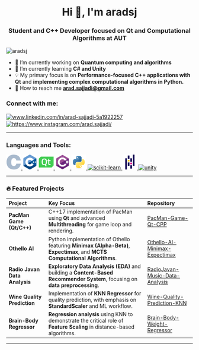<h1 align="center">Hi 👋, I'm aradsj</h1>
<h3 align="center">Student and C++ Developer focused on Qt and Computational Algorithms at AUT</h3>

<p align="left"> <img src="https://komarev.com/ghpvc/?username=aradsj&label=Profile%20views&color=0e75b6&style=flat" alt="aradsj" /> </p>

- 🔭 I’m currently working on **Quantum computing and algorithms**
- 🌱 I’m currently learning **C# and Unity**
- 💡 My primary focus is on **Performance-focused C++ applications with Qt** and **implementing complex computational algorithms in Python.**
- 📧 How to reach me **arad.sajjadi@gmail.com**

<h3 align="left">Connect with me:</h3>
<p align="left">
<a href="https://www.linkedin.com/in/arad-sajjadi-5a1922257" target="blank"><img align="center" src="https://raw.githubusercontent.com/rahuldkjain/github-profile-readme-generator/master/src/images/icons/Social/linked-in-alt.svg" alt="www.linkedin.com/in/arad-sajjadi-5a1922257" height="30" width="40" /></a>
<a href="https://www.instagram.com/arad.sajjadi/" target="blank"><img align="center" src="https://raw.githubusercontent.com/devicons/devicon/master/icons/instagram/instagram-original.svg" alt="https://www.instagram.com/arad.sajjadi/" height="30" width="40" /></a>
</p>

---

<h3 align="left">Languages and Tools:</h3>
<p align="left"> 
    <a href="https://www.cprogramming.com/" target="_blank" rel="noreferrer"> <img src="https://raw.githubusercontent.com/devicons/devicon/master/icons/c/c-original.svg" alt="c" width="40" height="40"/> </a> 
    <a href="https://www.w3schools.com/cpp/" target="_blank" rel="noreferrer"> <img src="https://raw.githubusercontent.com/devicons/devicon/master/icons/cplusplus/cplusplus-original.svg" alt="cplusplus" width="40" height="40"/> </a> 
    <a href="https://www.qt.io/" target="_blank" rel="noreferrer"> <img src="https://raw.githubusercontent.com/devicons/devicon/master/icons/qt/qt-original.svg" alt="qt" width="40" height="40"/> </a> 
    <a href="https://www.w3schools.com/cs/" target="_blank" rel="noreferrer"> <img src="https://raw.githubusercontent.com/devicons/devicon/master/icons/csharp/csharp-original.svg" alt="csharp" width="40" height="40"/> </a> 
    <a href="https://www.python.org" target="_blank" rel="noreferrer"> <img src="https://raw.githubusercontent.com/devicons/devicon/master/icons/python/python-original.svg" alt="python" width="40" height="40"/> </a> 
    <a href="https://scikit-learn.org/" target="_blank" rel="noreferrer"> <img src="https://upload.wikimedia.org/wikipedia/commons/thumb/0/05/Scikit_learn_logo_small.svg/2560px-Scikit_learn_logo_small.svg.png" alt="scikit-learn" width="40" height="40"/> </a>
    <a href="https://pandas.pydata.org/" target="_blank" rel="noreferrer"> <img src="https://raw.githubusercontent.com/devicons/devicon/master/icons/pandas/pandas-original.svg" alt="pandas" width="40" height="40"/> </a>
    <a href="https://unity.com/" target="_blank" rel="noreferrer"> <img src="https://www.vectorlogo.zone/logos/unity3d/unity3d-icon.svg" alt="unity" width="40" height="40"/> </a> 
</p>

---

<h3 align="left">🔥 Featured Projects</h3>

| Project | Key Focus | Repository |
| :--- | :--- | :--- |
| **PacMan Game (Qt/C++)** | C++17 implementation of PacMan using **Qt** and advanced **Multithreading** for game loop and rendering. | [PacMan-Game-Qt-CPP](https://github.com/aradsj/PacMan-Game-Qt-CPP) |
| **Othello AI** | Python implementation of Othello featuring **Minimax (Alpha-Beta)**, **Expectimax**, and **MCTS** **Computational Algorithms**. | [Othello-AI-Minimax-Expectimax](https://github.com/aradsj/Othello-AI-Minimax-Expectimax) |
| **Radio Javan Data Analysis** | **Exploratory Data Analysis (EDA)** and building a **Content-Based Recommender System**, focusing on **data preprocessing**. | [RadioJavan-Music-Data-Analysis](https://github.com/aradsj/RadioJavan-Music-Data-Analysis) |
| **Wine Quality Prediction** | Implementation of **KNN Regressor** for quality prediction, with emphasis on **StandardScaler** and ML workflow. | [Wine-Quality-Prediction-KNN](https://github.com/aradsj/Wine-Quality-Prediction-KNN) |
| **Brain-Body Regressor** | **Regression analysis** using KNN to demonstrate the critical role of **Feature Scaling** in distance-based algorithms. | [Brain-Body-Weight-Regressor](https://github.com/aradsj/Brain-Body-Weight-Regressor) |

---

